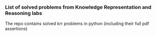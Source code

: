 ### List of solved problems from Knowledge Representation and Reasoning labs
The repo contains solved krr problems in python (including their full pdf assertions)
